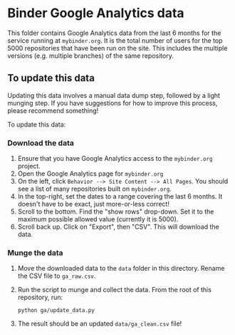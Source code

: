 # Binder Google Analytics data

This folder contains Google Analytics data from the last 6 months for
the service running at `mybinder.org`. It is the total number of users for
the top 5000 repositories that have been run on the site. This includes
the multiple versions (e.g. multiple branches) of the same repository.

## To update this data

Updating this data involves a manual data dump step, followed by a light
munging step. If you have suggestions for how to improve this process, please
recommend something!

To update this data:

### Download the data

1. Ensure that you have Google Analytics access to the `mybinder.org` project.
2. Open the Google Analytics page for `mybinder.org`
3. On the left, click `Behavior --> Site Content --> All Pages`. You should see
   a list of many repositories built on `mybinder.org`.
4. In the top-right, set the dates to a range covering the last 6 months. It
   doesn't have to be exact, just more-or-less correct!
5. Scroll to the bottom. Find the "show rows" drop-down. Set it to the maximum
   possible allowed value (currently it is 5000).
6. Scroll back up. Click on "Export", then "CSV". This will download the data.

### Munge the data

1. Move the downloaded data to the `data` folder in this directory. Rename the
   CSV file to `ga_raw.csv`.
2. Run the script to munge and collect the data. From the root of this repository, run:

   ```
   python ga/update_data.py
   ```
   
3. The result should be an updated `data/ga_clean.csv` file! 
